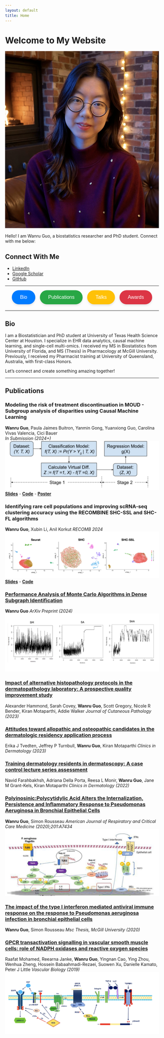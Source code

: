 ```yaml
---
layout: default
title: Home
---
```


# Welcome to My Website

![My Photo](/assets/images/profile.jpg)

Hello! I am Wanru Guo, a biostatistics researcher and PhD student. Connect with me below:

## Connect With Me

- [LinkedIn](https://www.linkedin.com/in/wanru-g/)
- [Google Scholar](https://scholar.google.com/citations?user=Do3xkCgAAAAJ&hl=en)
- [GitHub](https://github.com/wguo3773)

---

<div style="display: flex; justify-content: center; gap: 15px; margin-bottom: 20px;">
  <a href="#bio" style="text-decoration: none;">
    <button style="
      padding: 12px 25px; 
      font-size: 16px; 
      cursor: pointer; 
      border-radius: 25px; 
      border: 2px solid #007BFF; 
      background-color: #007BFF; 
      color: white; 
      box-shadow: 0 4px 6px rgba(0, 0, 0, 0.1); 
      transition: all 0.3s ease;">
      Bio
    </button>
  </a>
  <a href="#publications" style="text-decoration: none;">
    <button style="
      padding: 12px 25px; 
      font-size: 16px; 
      cursor: pointer; 
      border-radius: 25px; 
      border: 2px solid #28A745; 
      background-color: #28A745; 
      color: white; 
      box-shadow: 0 4px 6px rgba(0, 0, 0, 0.1); 
      transition: all 0.3s ease;">
      Publications
    </button>
  </a>
  <a href="#talks" style="text-decoration: none;">
    <button style="
      padding: 12px 25px; 
      font-size: 16px; 
      cursor: pointer; 
      border-radius: 25px; 
      border: 2px solid #FFC107; 
      background-color: #FFC107; 
      color: white; 
      box-shadow: 0 4px 6px rgba(0, 0, 0, 0.1); 
      transition: all 0.3s ease;">
      Talks
    </button>
  </a>
  <a href="#awards" style="text-decoration: none;">
    <button style="
      padding: 12px 25px; 
      font-size: 16px; 
      cursor: pointer; 
      border-radius: 25px; 
      border: 2px solid #DC3545; 
      background-color: #DC3545; 
      color: white; 
      box-shadow: 0 4px 6px rgba(0, 0, 0, 0.1); 
      transition: all 0.3s ease;">
      Awards
    </button>
  </a>
</div>


---

## **Bio**

I am a Biostatistician and PhD student at University of Texas Health Science Center at Houston. I specialize in EHR data analytics, causal machine learning, and single-cell multi-omics. I received my MS in Biostatistics from University of Florida, and MS (Thesis) in Pharmacology at McGill University. Previously, I received my Pharmacist training at University of Queensland, Australia, with first-class Honors.

Let’s connect and create something amazing together!

---

## **Publications**

### **Modeling the risk of treatment discontinuation in MOUD - Subgroup analysis of disparities using Causal Machine Learning**  
**Wanru Guo**, Paula Jaimes Buitron, Yanmin Gong, Yuanxiong Guo, Carolina Vivas Valencia, Cici Bauer  
*In Submission (2024+)* 
![Figure 1](/assets/images/pub_fig1.png)  
[**Slides**](/assets/publications/WGUO%20finale%20Presentation_allgroup.pptx) - [**Code**](https://github.com/wguo3773/iqvia-causal-ml-oud/blob/main/AIM%20AHEAD%20Virtual%20Twins%20WG.html) - [**Poster**](https://github.com/wguo3773/iqvia-causal-ml-oud/blob/main/WGUO%20poster%20presentation%20UTH%20conference%20FINAL.pptx)

### **Identifying rare cell populations and improving scRNA-seq clustering accuracy using the RECOMBINE SHC-SSL and SHC-FL algorithms**
**Wanru Guo**, Xubin Li, Anil Korkut 
*RECOMB 2024*
![Figure 6](/assets/images/pub_fig6.png)  
[**Slides**](/assets/publications/RECOMBINE%20ppt.pptx) - [**Code**](/assets/publications/RECOMBINE_final_results_WG.html) 

### [**Performance Analysis of Monte Carlo Algorithms in Dense Subgraph Identification**](/assets/publications/paper_dense_subgraphs.pdf)
**Wanru Guo** 
*ArXiv Preprint (2024)*  
![Figure 2](/assets/images/pub_fig2.png)

### [**Impact of alternative histopathology protocols in the dermatopathology laboratory: A prospective quality improvement study**](https://onlinelibrary.wiley.com/doi/abs/10.1111/cup.14400)
Alexander Hammond, Sarah Covey, **Wanru Guo**, Scott Gregory, Nicole R Bender, Kiran Motaparthi, Addie Walker
*Journal of Cutaneous Pathology (2023)* 

### [**Attitudes toward allopathic and osteopathic candidates in the dermatologic residency application process**](https://www.sciencedirect.com/science/article/pii/S0738081X22001286) 
Erika J Tvedten, Jeffrey P Turnbull, **Wanru Guo**, Kiran Motaparthi
*Clinics in Dermatology (2023)* 

### [**Training dermatology residents in dermatoscopy: A case control lecture series assessment**](https://www.sciencedirect.com/science/article/pii/S0738081X22001079) 
Navid Farahbakhsh, Adriana Della Porta, Reesa L Monir, **Wanru Guo**, Jane M Grant-Kels, Kiran Motaparthi
*Clinics in Dermatology (2022)* 

### [**Polyinosinic:Polycytidylic Acid Alters the Internalization, Persistence and Inflammatory Response to Pseudomonas Aeruginosa in Bronchial Epithelial Cells**](https://www.atsjournals.org/doi/abs/10.1164/ajrccm-conference.2020.201.1_MeetingAbstracts.A7434)
**Wanru Guo**, Simon Rousseau 
*American Journal of Respiratory and Critical Care Medicine (2020);201:A7434* 
![Figure 3](/assets/images/pub_fig3.png)

### [**The impact of the type I interferon mediated antiviral immune response on the response to Pseudomonas aeruginosa infection in bronchial epithelial cells**](/assets/publications/thesis_mspharamcology.pdf)
**Wanru Guo**, Simon Rousseau 
*Msc Thesis, McGill University (2020)*

### [**GPCR transactivation signalling in vascular smooth muscle cells: role of NADPH oxidases and reactive oxygen species**](https://vb.bioscientifica.com/view/journals/vb/1/1/VB-18-0004.xml)
Raafat Mohamed, Reearna Janke, **Wanru Guo**, Yingnan Cao, Ying Zhou, Wenhua Zheng, Hossein Babaahmadi-Rezaei, Suowen Xu, Danielle Kamato, Peter J Little
*Vascular Biology (2019)*
![Figure 5](/assets/images/pub_fig5.png) 








